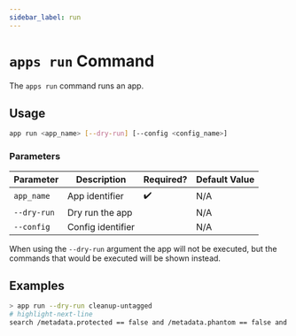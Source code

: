 ```yaml
---
sidebar_label: run
---
```


# `apps run` Command

The `apps run` command runs an app.

## Usage

```bash
app run <app_name> [--dry-run] [--config <config_name>]
```

### Parameters

| Parameter   | Description       | Required? | Default Value |
| ----------- | ----------------- | --------- | ------------- |
| `app_name`  | App identifier    | ✔️        | N/A           |
| `--dry-run` | Dry run the app   |           | N/A           |
| `--config`  | Config identifier |           | N/A           |

When using the `--dry-run` argument the app will not be executed, but the commands that would be executed will be shown instead.

## Examples

```bash title="Dry run an app"
> app run --dry-run cleanup-untagged
# highlight-next-line
search /metadata.protected == false and /metadata.phantom == false and /metadata.cleaned == false and is(["aws_ec2_instance", "aws_ec2_volume", "aws_vpc", "aws_cloudformation_stack", "aws_elb", "aws_alb", "aws_alb_target_group", "aws_eks_cluster", "aws_eks_nodegroup", "example_instance", "example_network"]) and not(has_key(tags, ["owner", "expiration"])) and ((/ancestors.cloud.reported.id == "aws" and /ancestors.account.reported.id == "068564737731" and age > 7d) or (/ancestors.cloud.reported.id == "aws" and /ancestors.account.reported.id == "575584959047" and age > 2h)) | clean "Missing one or more of required tags owner, expiration and age more than threshold"
```
